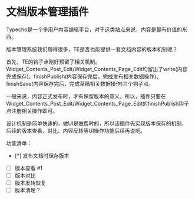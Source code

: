 # 文档版本管理插件

Typecho是一个多用户内容编辑平台，对于这类站点来说，内容是最有价值的东西。

版本管理系统我们用得很多，TE是否也能提供一套文档内容的版本机制呢？

首先，TE的钩子点刚好预留了相关机制。Widget_Contents_Post_Edit/Widget_Contents_Page_Edit均留出了write(内容完成保存)、finishPublish(内容保存完后，完成发布相关数据操作)、finishSave(内容保存完后，完成草稿相关数据操作)三个钩子点。

一般来说，内容正式发布时，才有保留版本的意义。所以，插件只要在Widget_Contents_Post_Edit/Widget_Contents_Page_Edit的finishPublish钩子点注册相关操作即可。

设计机制是简单快速的，做UI是做费时的，所以该插件先实现版本保存的机制，后续的版本查看、对比、内容反转等UI操作功能后续再说吧。

功能清单：

  * [*] 发布文档时保存版本
  * [ ] 版本查看 #1
  * [ ] 版本对比
  * [ ] 版本发转恢复
  * [ ] 版本清理？